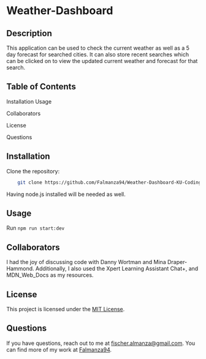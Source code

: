 # Weather-Dashboard

## Description
This application can be used to check the current weather as well as a 5 day forecast for searched cities. It can also store recent searches which can be clicked on to view the updated current weather and forecast for that search.

## Table of Contents
Installation
Usage

Collaborators

License

Questions

## Installation
Clone the repository:
```bash
    git clone https://github.com/Falmanza94/Weather-Dashboard-KU-Coding-Bootcamp-2025
```
 Having node.js installed will be needed as well.

## Usage
Run ```npm run start:dev``` 

## Collaborators
I had the joy of discussing code with Danny Wortman and Mina Draper-Hammond. Additionally, I also used the Xpert Learning Assistant Chat+, and MDN_Web_Docs as my resources.

## License
This project is licensed under the [MIT License](https://opensource.org/licenses/MIT).

## Questions
If you have questions, reach out to me at [fischer.almanza@gmail.com](mailto:fischer.almanza@gmail.com). You can find more of my work at [Falmanza94](https://github.com/Falmanza94).
